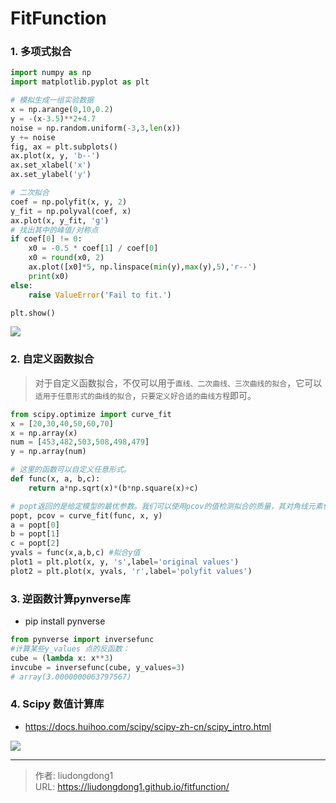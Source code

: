 # FitFunction


### 1. 多项式拟合

```python
import numpy as np
import matplotlib.pyplot as plt

# 模拟生成一组实验数据
x = np.arange(0,10,0.2)
y = -(x-3.5)**2+4.7
noise = np.random.uniform(-3,3,len(x))
y += noise
fig, ax = plt.subplots()
ax.plot(x, y, 'b--')
ax.set_xlabel('x')
ax.set_ylabel('y')

# 二次拟合
coef = np.polyfit(x, y, 2)
y_fit = np.polyval(coef, x)
ax.plot(x, y_fit, 'g')
# 找出其中的峰值/对称点
if coef[0] != 0:
    x0 = -0.5 * coef[1] / coef[0]            
    x0 = round(x0, 2)        
    ax.plot([x0]*5, np.linspace(min(y),max(y),5),'r--')
    print(x0)
else:
    raise ValueError('Fail to fit.')

plt.show()
```

![](https://gitee.com/github-25970295/blogpictureV2/raw/master/image-20210412232942812.png)

### 2. 自定义函数拟合

> 对于自定义函数拟合，不仅可以用于`直线、二次曲线、三次曲线的拟合`，它可以`适用于任意形式的曲线的拟合`，`只要定义好合适的曲线方程`即可。

```python
from scipy.optimize import curve_fit
x = [20,30,40,50,60,70]
x = np.array(x)
num = [453,482,503,508,498,479]
y = np.array(num)

# 这里的函数可以自定义任意形式。
def func(x, a, b,c):
    return a*np.sqrt(x)*(b*np.square(x)+c)

# popt返回的是给定模型的最优参数。我们可以使用pcov的值检测拟合的质量，其对角线元素值代表着每个参数的方差。
popt, pcov = curve_fit(func, x, y)
a = popt[0] 
b = popt[1]
c = popt[2]
yvals = func(x,a,b,c) #拟合y值
plot1 = plt.plot(x, y, 's',label='original values')
plot2 = plt.plot(x, yvals, 'r',label='polyfit values')
```

### 3. 逆函数计算pynverse库

- pip install pynverse

```python
from pynverse import inversefunc
#计算某些y_values 点的反函数：
cube = (lambda x: x**3)
invcube = inversefunc(cube, y_values=3)
# array(3.0000000063797567)

```

### 4. Scipy 数值计算库

- https://docs.huihoo.com/scipy/scipy-zh-cn/scipy_intro.html

![](https://gitee.com/github-25970295/blogImage/raw/master/img/20210412233301.png)

---

> 作者: liudongdong1  
> URL: https://liudongdong1.github.io/fitfunction/  

